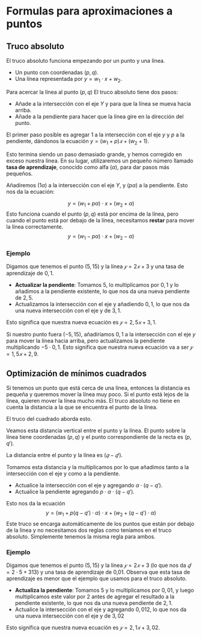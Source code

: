# Formulas para aproximaciones a puntos

## Truco absoluto

El truco absoluto funciona empezando por un punto y una línea.

- Un punto con coordenadas $(p,q)$.
- Una línea representada por $y=w_1 \cdot x+w_2$.

Para acercar la línea al punto $(p,q)$ El truco absoluto tiene dos pasos:

- Añade a la intersección con el eje $Y$ y para que la línea se mueva hacia arriba.
- Añade a la pendiente para hacer que la línea gire en la dirección del punto.

El primer paso posible es agregar 1 a la intersección con el eje $y$ y $p$ a la pendiente, dándonos la ecuación $y=(w_1+p)𝑥+(w_2+1)$.

Esto termina siendo un paso demasiado grande, y hemos corregido en exceso nuestra línea. En su lugar, utilizaremos un pequeño número llamado **tasa de aprendizaje**, conocido como alfa ($\alpha$), para dar pasos más pequeños.

Añadiremos ($1 \alpha$) a la intersección con el eje $Y$, y ($p \alpha$) a la pendiente. Esto nos da la ecuación:


$$
y = (w_1 + p \alpha) \cdot x + (w_2 + \alpha)
$$
Esto funciona cuando el punto $(p,q)$ está por encima de la línea, pero cuando el punto está por debajo de la línea, necesitamos **restar** para mover la línea correctamente.
$$
y = (w_1 - p \alpha) \cdot x + (w_2 - \alpha)
$$


### Ejemplo

Digamos que tenemos el punto $(5,15)$ y la línea $𝑦=2𝑥+3$ y una tasa de aprendizaje de $0,1$.

- **Actualizar la pendiente**: Tomamos $5$, lo multiplicamos por $0,1$ y lo añadimos a la pendiente existente, lo que nos da una nueva pendiente de $2,5$.
- Actualizamos la intersección con el eje y añadiendo $0,1$, lo que nos da una nueva intersección con el eje y de $3,1$.

Esto significa que nuestra nueva ecuación es $𝑦=2,5𝑥+3,1$.

Si nuestro punto fuera ($−5,15$), añadiríamos $0,1$ a la intersección con el eje $y$ para mover la línea hacia arriba, pero actualizamos la pendiente multiplicando $-5 \cdot 0,1$. Esto significa que nuestra nueva ecuación va a ser $𝑦=1,5𝑥+2,9$.



## Optimización de mínimos cuadrados

Si tenemos un punto que está cerca de una línea, entonces la distancia es pequeña y queremos mover la línea muy poco. Si el punto está lejos de la línea, quieren mover la línea mucho más. El truco absoluto no tiene en cuenta la distancia a la que se encuentra el punto de la línea.

El truco del cuadrado aborda esto.

Veamos esta distancia vertical entre el punto y la línea. El punto sobre la línea tiene coordenadas $(p,q)$ y el punto correspondiente de la recta es $(p,q′)$.

La distancia entre el punto y la línea es ($𝑞−𝑞′$).

Tomamos esta distancia y la multiplicamos por lo que añadimos tanto a la intersección con el eje y como a la pendiente.

- Actualice la intersección con el eje y agregando $\alpha \cdot(q−q′)$.
- Actualice la pendiente agregando $p \cdot\alpha \cdot(q−q′)$.

Esto nos da la ecuación
$$
y = ( w_1 + p (q − q') \cdot \alpha) \cdot x + (w_2 + (q − q′) \cdot α)
$$
Este truco se encarga automáticamente de los puntos que están por debajo de la línea y no necesitamos dos reglas como teníamos en el truco absoluto. Simplemente tenemos la misma regla para ambos.



### Ejemplo

Digamos que tenemos el punto $(5,15)$ y la línea $𝑦=2𝑥+3$ (lo que nos da $𝑞′= 2 \cdot 5 + 313$) y una tasa de aprendizaje de 0,01. Observa que esta tasa de aprendizaje es menor que el ejemplo que usamos para el truco absoluto.

- **Actualiza la pendiente**: Tomamos $5$ y lo multiplicamos por $0,01$, y luego multiplicamos este valor por $2$ antes de agregar el resultado a la pendiente existente, lo que nos da una nueva pendiente de $2,1$.
- Actualice la intersección con el eje y agregando $0,012$, lo que nos da una nueva intersección con el eje y de $3,02$

Esto significa que nuestra nueva ecuación es $𝑦=2,1𝑥+3,02$.
